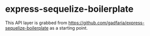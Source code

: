 # express-sequelize-boilerplate
This API layer is grabbed from https://github.com/gadfaria/express-sequelize-boilerplate as a starting point.